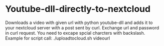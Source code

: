 # Youtube-dll-directly-to-nextcloud
Downloads a video with given url with python youtube-dll and adds it to your nextcloud server with a post sent by curl.
Exchange url and password in curl request. You need to excape spcial charcters with backslash.
Example for script call:
./uploadtocloud.sh videourl

